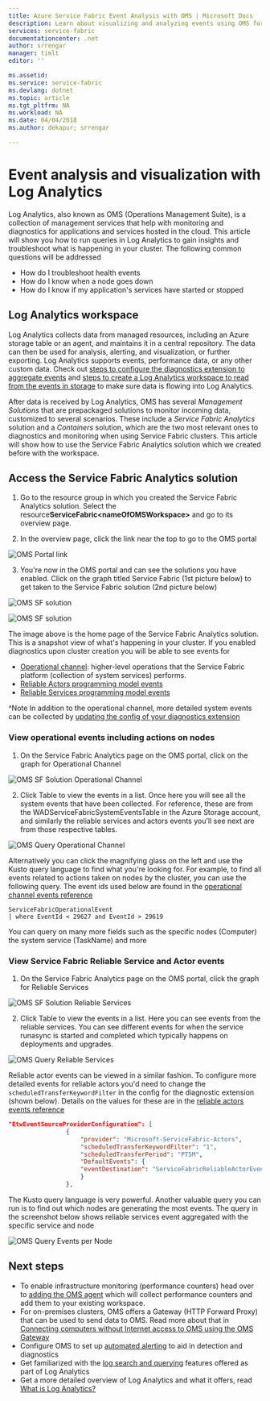 ```yaml
---
title: Azure Service Fabric Event Analysis with OMS | Microsoft Docs
description: Learn about visualizing and analyzing events using OMS for monitoring and diagnostics of Azure Service Fabric clusters.
services: service-fabric
documentationcenter: .net
author: srrengar
manager: timlt
editor: ''

ms.assetid:
ms.service: service-fabric
ms.devlang: dotnet
ms.topic: article
ms.tgt_pltfrm: NA
ms.workload: NA
ms.date: 04/04/2018
ms.author: dekapur; srrengar

---
```


# Event analysis and visualization with Log Analytics

Log Analytics, also known as OMS (Operations Management Suite), is a collection of management services that help with monitoring and diagnostics for applications and services hosted in the cloud. This article will show you how to run queries in Log Analytics to gain insights and troubleshoot what is happening in your cluster. The following common questions will be addressed

* How do I troubleshoot health events
* How do I know when a node goes down
* How do I know if my application's services have started or stopped

## Log Analytics workspace

Log Analytics collects data from managed resources, including an Azure storage table or an agent, and maintains it in a central repository. The data can then be used for analysis, alerting, and visualization, or further exporting. Log Analytics supports events, performance data, or any other custom data. Check out [steps to configure the diagnostics extension to aggregate events](service-fabric-diagnostics-event-aggregation-wad.md) and [steps to create a Log Analytics workspace to read from the events in storage](service-fabric-diagnostics-oms-setup.md) to make sure data is flowing into Log Analytics.

After data is received by Log Analytics, OMS has several *Management Solutions* that are prepackaged solutions to monitor incoming data, customized to several scenarios. These include a *Service Fabric Analytics* solution and a *Containers* solution, which are the two most relevant ones to diagnostics and monitoring when using Service Fabric clusters. This article will show how to use the Service Fabric Analytics solution which we created before with the workspace.

## Access the Service Fabric Analytics solution

1. Go to the resource group in which you created the Service Fabric Analytics solution. Select the resource**ServiceFabric\<nameOfOMSWorkspace\>** and go to its overview page.

2. In the overview page, click the link near the top to go to the OMS portal

![OMS Portal link](media/service-fabric-diagnostics-event-analysis-oms/oms-portal-link.png)

3. You're now in the OMS portal and can see the solutions you have enabled. Click on the graph titled Service Fabric (1st picture below) to get taken to the Service Fabric solution (2nd picture below)

![OMS SF solution](media/service-fabric-diagnostics-event-analysis-oms/oms-workspace-all-solutions.png)

![OMS SF solution](media/service-fabric-diagnostics-event-analysis-oms/service-fabric-analytics-new.png)

The image above is the home page of the Service Fabric Analytics solution. This is a snapshot view of what's happening in your cluster. If you enabled diagnostics upon cluster creation you will be able to see events for 

* [Operational channel](service-fabric-diagnostics-event-generation-operational.md): higher-level operations that the Service Fabric platform (collection of system services) performs.
* [Reliable Actors programming model events](service-fabric-reliable-actors-diagnostics.md)
* [Reliable Services programming model events](service-fabric-reliable-services-diagnostics.md)

^Note
In addition to the operational channel, more detailed system events can be collected by [updating the config of your diagnostics extension](service-fabric-diagnostics-event-aggregation-wad.md#log-collection-configurations)

### View operational events including actions on nodes

1. On the Service Fabric Analytics page on the OMS portal, click on the graph for Operational Channel

![OMS SF Solution Operational Channel](media/service-fabric-diagnostics-event-analysis-oms/service-fabric-analytics-new-operational.png)

2. Click Table to view the events in a list. 
Once here you will see all the system events that have been collected. For reference, these are from the WADServiceFabricSystemEventsTable in the Azure Storage account, and similarly the reliable services and actors events you'll see next are from those respective tables.

![OMS Query Operational Channel](media/service-fabric-diagnostics-event-analysis-oms/oms-query-operational-channel.png)

Alternatively you can click the magnifying glass on the left and use the Kusto query language to find what you're looking for. For example, to find all events related to actions taken on nodes by the cluster, you can use the following query. The event ids used below are found in the [operational channel events reference](service-fabric-diagnostics-event-generation-operational.md)

```kusto
ServiceFabricOperationalEvent
| where EventId < 29627 and EventId > 29619 
```
You can query on many more fields such as the specific nodes (Computer) the system service (TaskName) and more

### View Service Fabric Reliable Service and Actor events

1. On the Service Fabric Analytics page on the OMS portal, click the graph for Reliable Services

![OMS SF Solution Reliable Services](media/service-fabric-diagnostics-event-analysis-oms/service-fabric-analytics-reliable-services.png)

2. Click Table to view the events in a list. Here you can see events from the reliable services. You can see different events for when the service runasync is started and completed which typically happens on deployments and upgrades. 

![OMS Query Reliable Services](media/service-fabric-diagnostics-event-analysis-oms/oms-query-reliable-services.png)

Reliable actor events can be viewed in a similar fashion. To configure more detailed events for reliable actors you'd need to change the `scheduledTransferKeywordFilter` in the config for the diagnostic extension (shown below). Details on the values for these are in the [reliable actors events reference](service-fabric-reliable-actors-diagnostics.md#keywords)

```json
"EtwEventSourceProviderConfiguration": [
                {
                    "provider": "Microsoft-ServiceFabric-Actors",
                    "scheduledTransferKeywordFilter": "1",
                    "scheduledTransferPeriod": "PT5M",
                    "DefaultEvents": {
                    "eventDestination": "ServiceFabricReliableActorEventTable"
                    }
                },
```

The Kusto query language is very powerful. Another valuable query you can run is to find out which nodes are generating the most events. The query in the screenshot below shows reliable services event aggregated with the specific service and node

![OMS Query Events per Node](media/service-fabric-diagnostics-event-analysis-oms/oms-query-events-per-node.png)

## Next steps

* To enable infrastructure monitoring (performance counters) head over to [adding the OMS agent](service-fabric-diagnostics-oms-agent.md) which will collect performance counters and add them to your existing workspace.
* For on-premises clusters, OMS offers a Gateway (HTTP Forward Proxy) that can be used to send data to OMS. Read more about that in [Connecting computers without Internet access to OMS using the OMS Gateway](../log-analytics/log-analytics-oms-gateway.md)
* Configure OMS to set up [automated alerting](../log-analytics/log-analytics-alerts.md) to aid in detection and diagnostics
* Get familiarized with the [log search and querying](../log-analytics/log-analytics-log-searches.md) features offered as part of Log Analytics
* Get a more detailed overview of Log Analytics and what it offers, read [What is Log Analytics?](../operations-management-suite/operations-management-suite-overview.md)